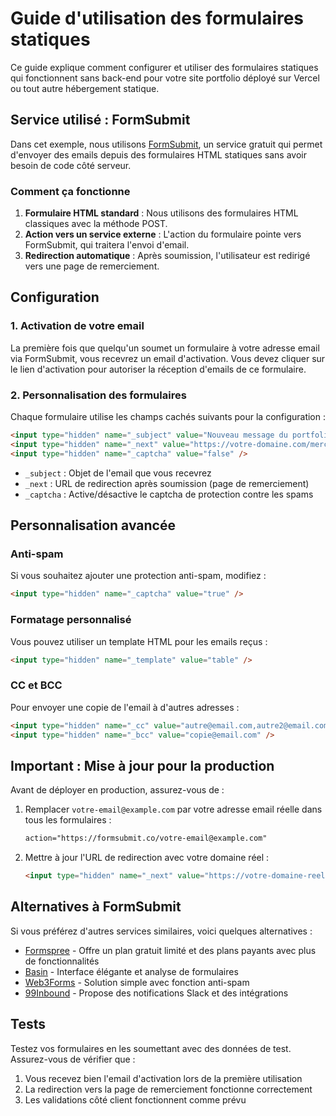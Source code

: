 # Guide d'utilisation des formulaires statiques

Ce guide explique comment configurer et utiliser des formulaires statiques qui fonctionnent sans back-end pour votre site portfolio déployé sur Vercel ou tout autre hébergement statique.

## Service utilisé : FormSubmit

Dans cet exemple, nous utilisons [FormSubmit](https://formsubmit.co/), un service gratuit qui permet d'envoyer des emails depuis des formulaires HTML statiques sans avoir besoin de code côté serveur.

### Comment ça fonctionne

1. **Formulaire HTML standard** : Nous utilisons des formulaires HTML classiques avec la méthode POST.
2. **Action vers un service externe** : L'action du formulaire pointe vers FormSubmit, qui traitera l'envoi d'email.
3. **Redirection automatique** : Après soumission, l'utilisateur est redirigé vers une page de remerciement.

## Configuration

### 1. Activation de votre email

La première fois que quelqu'un soumet un formulaire à votre adresse email via FormSubmit, vous recevrez un email d'activation. Vous devez cliquer sur le lien d'activation pour autoriser la réception d'emails de ce formulaire.

### 2. Personnalisation des formulaires

Chaque formulaire utilise les champs cachés suivants pour la configuration :

```html
<input type="hidden" name="_subject" value="Nouveau message du portfolio" />
<input type="hidden" name="_next" value="https://votre-domaine.com/merci" />
<input type="hidden" name="_captcha" value="false" />
```

- `_subject` : Objet de l'email que vous recevrez
- `_next` : URL de redirection après soumission (page de remerciement)
- `_captcha` : Active/désactive le captcha de protection contre les spams

## Personnalisation avancée

### Anti-spam

Si vous souhaitez ajouter une protection anti-spam, modifiez :

```html
<input type="hidden" name="_captcha" value="true" />
```

### Formatage personnalisé

Vous pouvez utiliser un template HTML pour les emails reçus :

```html
<input type="hidden" name="_template" value="table" />
```

### CC et BCC

Pour envoyer une copie de l'email à d'autres adresses :

```html
<input type="hidden" name="_cc" value="autre@email.com,autre2@email.com" />
<input type="hidden" name="_bcc" value="copie@email.com" />
```

## Important : Mise à jour pour la production

Avant de déployer en production, assurez-vous de :

1. Remplacer `votre-email@example.com` par votre adresse email réelle dans tous les formulaires :
   ```html
   action="https://formsubmit.co/votre-email@example.com"
   ```

2. Mettre à jour l'URL de redirection avec votre domaine réel :
   ```html
   <input type="hidden" name="_next" value="https://votre-domaine-reel.com/merci" />
   ```

## Alternatives à FormSubmit

Si vous préférez d'autres services similaires, voici quelques alternatives :

- [Formspree](https://formspree.io/) - Offre un plan gratuit limité et des plans payants avec plus de fonctionnalités
- [Basin](https://usebasin.com/) - Interface élégante et analyse de formulaires
- [Web3Forms](https://web3forms.com/) - Solution simple avec fonction anti-spam
- [99Inbound](https://www.99inbound.com/) - Propose des notifications Slack et des intégrations

## Tests

Testez vos formulaires en les soumettant avec des données de test. Assurez-vous de vérifier que :
1. Vous recevez bien l'email d'activation lors de la première utilisation
2. La redirection vers la page de remerciement fonctionne correctement
3. Les validations côté client fonctionnent comme prévu
